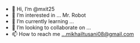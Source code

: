 - 👋 Hi, I’m @mxit25
- 👀 I’m interested in ... Mr. Robot
- 🌱 I’m currently learning ...
- 💞️ I’m looking to collaborate on ...
- 📫 How to reach me ...mikhailtusani08@gmail.com

<!---
mxit25/mxit25 is a ✨ special ✨ repository because its `README.md` (this file) appears on your GitHub profile.
You can click the Preview link to take a look at your changes.
--->

